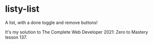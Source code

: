 # listy-list
A list, with a done toggle and remove buttons!

It's my solution to The Complete Web Developer 2021: Zero to Mastery lesson 137.
